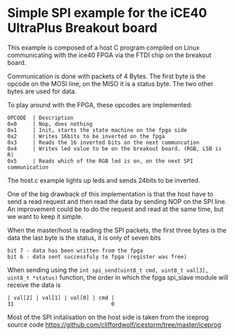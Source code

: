 # Simple SPI example for the iCE40 UltraPlus Breakout board

This example is composed of a host C program compiled on Linux communicating with the ice40 FPGA via the FTDI chip on the breakout board.

Communication is done with packets of 4 Bytes.
The first byte is the opcode on the MOSI line, on the MISO it is a status byte.
The two other bytes are used for data.

To play around with the FPGA, these opcodes are implemented:

```
OPCODE  | Description
0x0     | Nop, does nothing
0x1     | Init, starts the state machine on the fpga side
0x2     | Writes 16bits to be inverted on the fpga
0x3     | Reads the 16 inverted bits on the next communcation
0x4     | Writes led value to be on the breakout board. (RGB, LSB is R)
0x5     | Reads which of the RGB led is on, on the next SPI communication
```

The host.c example lights up leds and sends 24bits to be inverted.

One of the big drawback of this implementation is that the host have to send a read request
and then read the data by sending NOP on the SPI line. An improvement could be to do the
request and read at the same time, but we want to keep it simple.

When the master/host is reading the SPI packets, the first three bytes is the data
the last byte is the status, it is only of seven bits
```
bit 7 - data has been written from the fpga
bit 6 - data sent successfuly to fpga (register was free)
```

When sending using the ``int spi_send(uint8_t cmd, uint8_t val[3], uint8_t *status)`` function,
the order in which the fpga spi_slave module will receive the data is
```
| val[2] | val[1] | val[0] | cmd |
31                               0
```

Most of the SPI initalisation on the host side is taken from the iceprog source code
https://github.com/cliffordwolf/icestorm/tree/master/iceprog
